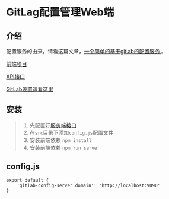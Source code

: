 
# GitLag配置管理Web端

## 介绍
配置服务的由来，请看这篇文章，[一个简单的基于gitlab的配置服务
](https://juejin.im/post/5dc0036cf265da4d4704246a)。

[前端项目](https://github.com/iroben/gitlab-config-web)

[API接口](https://github.com/iroben/gitlab-config-server)

[GitLab设置请看这里](https://juejin.im/post/5dde281be51d45330766503f)


## 安装
> 1. 先配置好[服务端接口](https://github.com/iroben/gitlab-config-server)
> 2. 在`src`目录下添加`config.js`配置文件
> 3. 安装前端依赖 `npm install`
> 4. 安装前端依赖 `npm run serve`

## config.js

    export default {
        'gitlab-config-server.domain': 'http://localhost:9090'
    }



